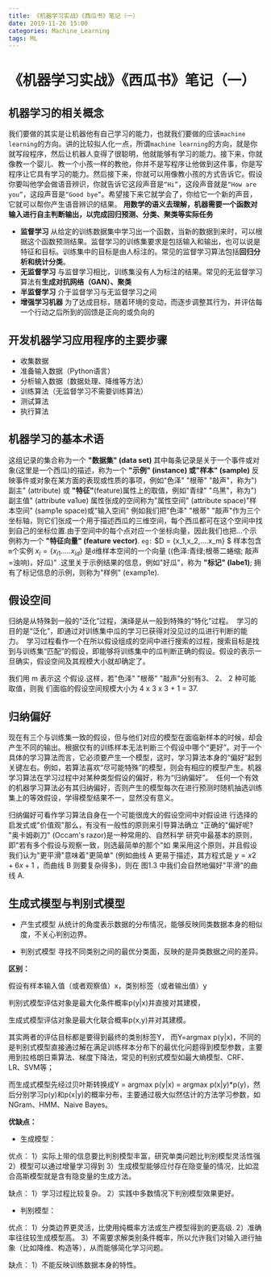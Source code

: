 ```yaml
---
title: 《机器学习实战》《西瓜书》笔记（一）
date: 2019-11-26 15:00
categories: Machine_Learning
tags: ML
---
```


# 《机器学习实战》《西瓜书》笔记（一）
## 机器学习的相关概念
我们要做的其实是让机器他有自己学习的能力，也就我们要做的应该`machine learning`的方向。讲的比较拟人化一点，所谓`machine learning`的方向，就是你就写段程序，然后让机器人变得了很聪明，他就能够有学习的能力。接下来，你就像教一个婴儿、教一个小孩一样的教他，你并不是写程序让他做到这件事，你是写程序让它具有学习的能力。然后接下来，你就可以用像教小孩的方式告诉它。假设你要叫他学会做语音辨识，你就告诉它这段声音是`“Hi”`，这段声音就是`“How are you”`，这段声音是`“Good bye”`。希望接下来它就学会了，你给它一个新的声音，它就可以帮你产生语音辨识的结果。
**用数学的语义去理解，机器需要一个函数对输入进行自主判断输出，以完成回归预测、分类、聚类等实际任务**

- **监督学习**
从给定的训练数据集中学习出一个函数，当新的数据到来时，可以根据这个函数预测结果。监督学习的训练集要求是包括输入和输出，也可以说是特征和目标。训练集中的目标是由人标注的。常见的监督学习算法包括**回归分析和统计分类**。
- **无监督学习**
与监督学习相比，训练集没有人为标注的结果。常见的无监督学习算法有**生成对抗网络（GAN）、聚类**
- **半监督学习**
介于监督学习与无监督学习之间
- **增强学习机器**
为了达成目标，随着环境的变动，而逐步调整其行为，并评估每一个行动之后所到的回馈是正向的或负向的

## 开发机器学习应用程序的主要步骤
- 收集数据
- 准备输入数据（Python语言）
- 分析输入数据（数据处理、降维等方法）
- 训练算法（无监督学习不需要训练算法）
- 测试算法
- 执行算法

## 机器学习的基本术语
这组记录的集合称为一个 **"数据集" (data set)**
其中每条记录是关于一个事件或对象(这里是一个西瓜)的描述，称为一个 **"示例" (instance) 或"样本" (sample)**
反映事件或对象在某方面的表现或性质的事项，例如"色泽" "根蒂" "敲声"，称为")副主" (attribute) 或 **"特征"**(feature)属性上的取值，例如"青绿" "乌黑"，称为")副主值" (attribute va1ue)
属性张成的空间称为"属性空间" (attribute space)"样本空间" (samp1e space)或"输入空间"
例如我们把"色泽" "根蒂" "敲声"作为三个坐标轴，则它们张成一个用于描述西瓜的三维空间，每个西瓜都可在这个空间中找到自己的坐标位置.由于空间中的每个点对应一个坐标向量，因此我们也把…个示例称为一个 **"特征向量" (feature vector)**.
`eg:`
$D = \{x_1,x_2,....x_m\} $ 样本包含`m`个实例
$x_i = \{x_{i1}.....x_{id}\}$ 是`d`维样本空间的一个向量
((色泽:青绿;根蒂二蜷缩; 敲声=浊响)，好瓜)" .这里关于示例结果的信息，例如"好瓜"，称为 **"标记" (labe1)**; 拥有了标记信息的示例，则称为"样例" (examp1e).

## 假设空间
归纳是从特殊到一般的“泛化”过程，演绎是从一般到特殊的“特化”过程。 
学习的目的是“泛化”，即通过对训练集中瓜的学习已获得对没见过的瓜进行判断的能力。 
学习过程看作一个在所以假设组成的空间中进行搜索的过程，搜索目标是找到与训练集“匹配”的假设，即能够将训练集中的瓜判断正确的假设。假设的表示一旦确实，假设空间及其规模大小就却确定了。 

我们用 m 表示这 个假设.这样，若"色泽" "根蒂" "敲声"分别有3、 2、 2 种可能取值，则我 们面临的假设空间规模大小为 4 x 3 x 3 + 1 = 37.

## 归纳偏好
现在有三个与训练集一致的假设，但与他们对应的模型在面临新样本的时候，却会产生不同的输出。根据仅有的训练样本无法判断三个假设中哪个“更好”。对于一个具体的学习算法而言，它必须要产生一个模型，这时，学习算法本身的“偏好”起到关键左右。例如，若算法喜欢“尽可能特殊”的模型，则会有相应的模型产生。机器学习算法在学习过程中对某种类型假设的偏好，称为“归纳偏好”。 
任何一个有效的机器学习算法必有其归纳偏好，否则产生的模型每次在进行预测时随机抽选训练集上的等效假设，学得模型结果不一，显然没有意义。

归纳偏好可看作学习算法自身在一个可能很庞大的假设空间中对假设进 行选择的启发式或"价值观"那么，有没有一般性的原则来引导算法确立 "正确的"偏好呢? "奥卡姆剃刀" (Occam's razor)是一种常用的、自然科学 研究中最基本的原则，即"若有多个假设与观察一致，则选最简单的那个"如 果采用这个原则，并且假设我们认为"更平滑"意味着"更简单" (例如曲线 A 更易于描述，其方程式是 $y = x2+ 6x + 1$ ，而曲线 B 则要复杂得多)，则在 图1.3 中我们会自然地偏好"平滑"的曲线 A.

## 生成式模型与判别式模型
- 产生式模型
从统计的角度表示数据的分布情况，能够反映同类数据本身的相似度，不关心判别边界。

- 判别式模型
寻找不同类别之间的最优分类面，反映的是异类数据之间的差异。

**区别：**


假设有样本输入值（或者观察值）x，类别标签（或者输出值）y

判别式模型评估对象是最大化条件概率p(y|x)并直接对其建模，

生成式模型评估对象是最大化联合概率p(x,y)并对其建模。

其实两者的评估目标都是要得到最终的类别标签Y， 而Y=argmax p(y|x)，不同的是判别式模型直接通过解在满足训练样本分布下的最优化问题得到模型参数，主要用到拉格朗日乘算法、梯度下降法，常见的判别式模型如最大熵模型、CRF、LR、SVM等；

而生成式模型先经过贝叶斯转换成Y = argmax p(y|x) = argmax p(x|y)*p(y)，然后分别学习p(y)和p(x|y)的概率分布，主要通过极大似然估计的方法学习参数，如NGram、HMM、Naive Bayes。

**优缺点：**

- 生成模型：

优点：
1）实际上带的信息要比判别模型丰富，研究单类问题比判别模型灵活性强
2）模型可以通过增量学习得到
3）生成模型能够应付存在隐变量的情况，比如混合高斯模型就是含有隐变量的生成方法。

缺点：
1）学习过程比较复杂。
2）实践中多数情况下判别模型效果更好。

- 判别模型：

优点：
1）分类边界更灵活，比使用纯概率方法或生产模型得到的更高级.
2）准确率往往较生成模型高。
3）不需要求解类别条件概率，所以允许我们对输入进行抽象（比如降维、构造等），从而能够简化学习问题。

缺点：
1）不能反映训练数据本身的特性。